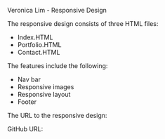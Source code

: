 Veronica Lim - Responsive Design

The responsive design consists of three HTML files:
- Index.HTML
- Portfolio.HTML
- Contact.HTML

The features include the following:
- Nav bar
- Responsive images
- Responsive layout 
- Footer

The URL to the responsive design:


GitHub URL:
